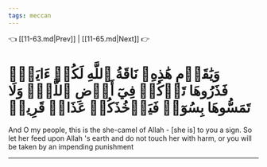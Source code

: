 ```yaml
---
tags: meccan
---
```


👈 [[11-63.md|Prev]] | [[11-65.md|Next]] 👉

# وَيَٰقَوۡمِ هَٰذِهِۦ نَاقَةُ ٱللَّهِ لَكُمۡ ءَايَةٗۖ فَذَرُوهَا تَأۡكُلۡ فِيٓ أَرۡضِ ٱللَّهِۖ وَلَا تَمَسُّوهَا بِسُوٓءٖ فَيَأۡخُذَكُمۡ عَذَابٞ قَرِيبٞ

And O my people, this is the she-camel of Allah - [she is] to you a sign. So let her feed upon Allah 's earth and do not touch her with harm, or you will be taken by an impending punishment

---


